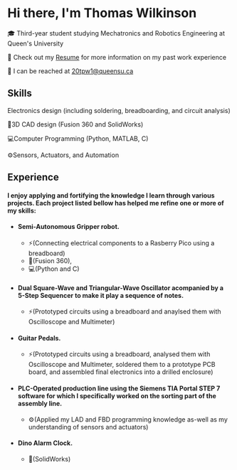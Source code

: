 # Hi there, I'm Thomas Wilkinson

🎓 Third-year student studying Mechatronics and Robotics Engineering at Queen's University

📄 Check out my [Resume](https://thomaswilkinsonresume.tiiny.site/) for more information on my past work experience

📧 I can be reached at 20tpw1@queensu.ca

## Skills
Electronics design (including soldering, breadboarding, and circuit analysis)

📐3D CAD design (Fusion 360 and SolidWorks)

💻Computer Programming (Python, MATLAB, C)

⚙️Sensors, Actuators, and Automation 

## Experience
#### I enjoy applying and fortifying the knowledge I learn through various projects. Each project listed bellow has helped me refine one or more of my skills:


- #### Semi-Autonomous Gripper robot.
    - ⚡(Connecting electrical components to a Rasberry Pico using a breadboard)
    - 📐(Fusion 360),
    - 💻(Python and C)

  
- #### Dual Square-Wave and Triangular-Wave Oscillator acompanied by a 5-Step Sequencer to make it play a sequence of notes.
    - ⚡(Prototyped circuits using a breadboard and anaylsed them with Oscilloscope and Multimeter)
 
- #### Guitar Pedals.
    - ⚡(Prototyped circuits using a breadboard, analysed them with Oscilloscope and Multimeter, soldered them to a prototype PCB board, and assembled final electronics into a drilled enclosure)
      
  
- #### PLC-Operated production line using the Siemens TIA Portal STEP 7 software for which I specifically worked on the sorting part of the assembly line.
    - ⚙️(Applied my LAD and FBD programming knowledge as-well as my understanding of sensors and actuators)


- #### Dino Alarm Clock.
    - 📐(SolidWorks)


